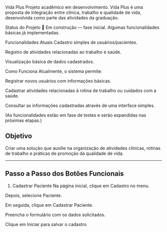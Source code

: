 Vida Plus
Projeto acadêmico em desenvolvimento.
Vida Plus é uma proposta de integração entre clínica, trabalho e qualidade de vida, desenvolvida como parte das atividades da graduação.

Status do Projeto
🚧 Em construção — fase inicial. Algumas funcionalidades básicas já implementadas.

Funcionalidades Atuais
Cadastro simples de usuários/pacientes.

Registro de atividades relacionadas ao trabalho e saúde.

Visualização básica de dados cadastrados.

Como Funciona
Atualmente, o sistema permite:

Registrar novos usuários com informações básicas.

Cadastrar atividades relacionadas à rotina de trabalho ou cuidados com a saúde.

Consultar as informações cadastradas através de uma interface simples.

(As funcionalidades estão em fase de testes e serão expandidas nas próximas etapas.)

Objetivo
--------
Criar uma solução que auxilie na organização de atividades clínicas, rotinas de trabalho e práticas de promoção da qualidade de vida.

-------------------------------------------------------------------------------------

Passo a Passo dos Botões Funcionais
-----------------------------------

1. Cadastrar Paciente
Na página inicial, clique em Cadastro no menu.

Depois, selecione Paciente.

Em seguida, clique em Cadastrar Paciente.

Preencha o formulário com os dados solicitados.

Clique em Iniciar para salvar o cadastro
